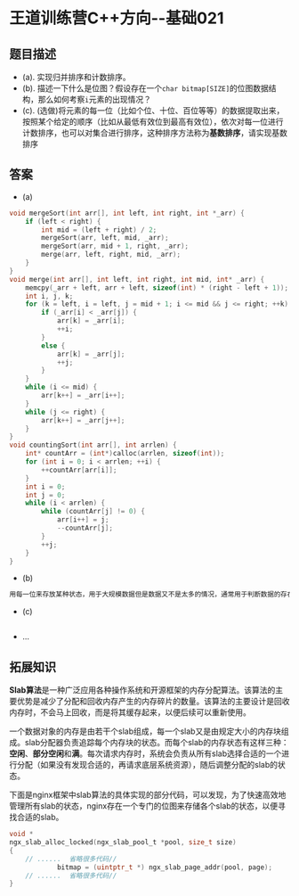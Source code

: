 # 王道训练营C++方向--基础021

## 题目描述

- (a). 实现归并排序和计数排序。
- (b). 描述一下什么是位图？假设存在一个`char bitmap[SIZE]`的位图数据结构，那么如何考察`i`元素的出现情况？
- (c). (选做)将元素的每一位（比如个位、十位、百位等等）的数据提取出来，按照某个给定的顺序（比如从最低有效位到最高有效位），依次对每一位进行计数排序，也可以对集合进行排序，这种排序方法称为**基数排序**，请实现基数排序

## 答案

- (a)

```c
void mergeSort(int arr[], int left, int right, int *_arr) {
	if (left < right) {
		int mid = (left + right) / 2;
		mergeSort(arr, left, mid, _arr);
		mergeSort(arr, mid + 1, right, _arr);
		merge(arr, left, right, mid, _arr);
	}
}
void merge(int arr[], int left, int right, int mid, int* _arr) {
	memcpy(_arr + left, arr + left, sizeof(int) * (right - left + 1));
	int i, j, k;
	for (k = left, i = left, j = mid + 1; i <= mid && j <= right; ++k) {
		if (_arr[i] < _arr[j]) {
			arr[k] = _arr[i];
			++i;
		}
		else {
			arr[k] = _arr[j];
			++j;
		}
	}
	while (i <= mid) {
		arr[k++] = _arr[i++];
	}
	while (j <= right) {
		arr[k++] = _arr[j++];
	}
}
void countingSort(int arr[], int arrlen) {
	int* countArr = (int*)calloc(arrlen, sizeof(int));
	for (int i = 0; i < arrlen; ++i) {
		++countArr[arr[i]];
	}
	int i = 0;
	int j = 0;
	while (i < arrlen) {
		while (countArr[j] != 0) {
			arr[i++] = j;
			--countArr[j];
		}
		++j;
	}
}

```

- (b)

```c
用每一位来存放某种状态，用于大规模数据但是数据又不是太多的情况，通常用于判断数据的存在状态，0就是不存在，非零就是存在。
```

- (c)

```c

```

- ...

## 拓展知识

**Slab算法**是一种广泛应用各种操作系统和开源框架的内存分配算法。该算法的主要优势是减少了分配和回收内存产生的内存碎片的数量。该算法的主要设计是回收内存时，不会马上回收，而是将其缓存起来，以便后续可以重新使用。

一个数据对象的内存是由若干个slab组成，每一个slab又是由规定大小的内存块组成。slab分配器负责追踪每个内存块的状态。而每个slab的内存状态有这样三种：**空闲**、**部分空闲**和**满**。每次请求内存时，系统会负责从所有slab选择合适的一个进行分配（如果没有发现合适的，再请求底层系统资源），随后调整分配的slab的状态。

下面是nginx框架中slab算法的具体实现的部分代码，可以发现，为了快速高效地管理所有slab的状态，nginx存在一个专门的位图来存储各个slab的状态，以便寻找合适的slab。

```c
void *
ngx_slab_alloc_locked(ngx_slab_pool_t *pool, size_t size)
{
	// ......  省略很多代码// 
            bitmap = (uintptr_t *) ngx_slab_page_addr(pool, page);
	// ......  省略很多代码//
}

```



